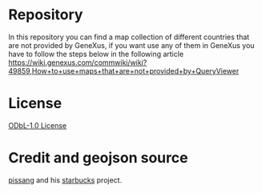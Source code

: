 # Repository
In this repository you can find a map collection of different countries that are not provided by GeneXus, if you want use any of them in GeneXus you have to follow the steps below in the following article https://wiki.genexus.com/commwiki/wiki?49859,How+to+use+maps+that+are+not+provided+by+QueryViewer

# License
[ODbL-1.0 License](https://github.com/genexuslabs/echarts-countries-js/blob/master/LICENSE.md)

# Credit and geojson source
[pissang](https://github.com/pissang) and his [starbucks](https://github.com/pissang/starbucks) project.

